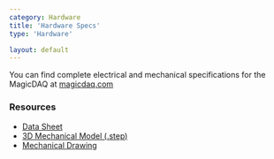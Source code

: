 ```yaml
---
category: Hardware
title: 'Hardware Specs'
type: 'Hardware'

layout: default
---
```


You can find complete electrical and mechanical specifications for the MagicDAQ at [magicdaq.com](https://www.magicdaq.com/product/magic-daq/)

### Resources
* [Data Sheet](https://www.magicdaq.com/mdaq300datasheet/)
* [3D Mechanical Model (.step)](https://www.magicdaq.com/mdaq300model/)
* [Mechanical Drawing](https://www.magicdaq.com/mdaq300mechdrw/)